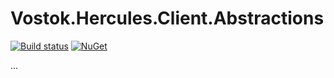 # Vostok.Hercules.Client.Abstractions

[![Build status](https://ci.appveyor.com/api/projects/status/github/vostok/hercules.client.abstractions?svg=true&branch=master)](https://ci.appveyor.com/project/vostok/hercules.client.abstractions/branch/master)
[![NuGet](https://img.shields.io/nuget/v/Vostok.Hercules.Client.Abstractions.svg)](https://www.nuget.org/packages/Vostok.Hercules.Client.Abstractions)

...
